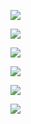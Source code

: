 ![](https://github-readme-stats.vercel.app/api?username=dhodgson615&show_icons=true&theme=tokyonight&hide=stars,issues)

![](https://github-readme-stats.vercel.app/api/top-langs/?username=dhodgson615&layout=compact&theme=tokyonight)

![](https://github-readme-streak-stats.herokuapp.com/?user=dhodgson615&theme=tokyonight)

![](https://github-profile-trophy.vercel.app/?username=dhodgson615&theme=tokyonight)

![](https://github-readme-activity-graph.cyclic.app/graph?username=dhodgson615&theme=tokyo-night)

![](https://raw.githubusercontent.com/dhodgson615/dhodgson615/main/github-metrics.svg)
